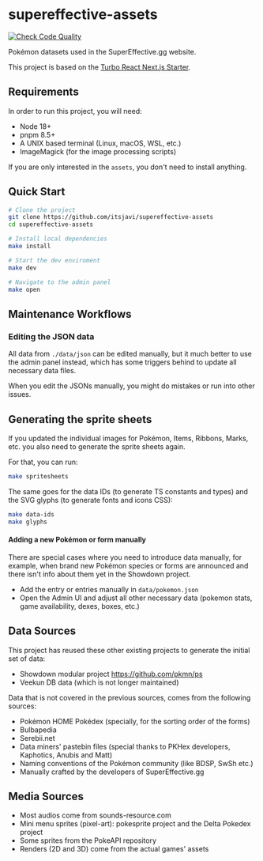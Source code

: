 # supereffective-assets

[![Check Code Quality](https://github.com/itsjavi/supereffective-assets/actions/workflows/check-code-quality.yml/badge.svg)](https://github.com/itsjavi/supereffective-assets/actions/workflows/check-code-quality.yml)

Pokémon datasets used in the SuperEffective.gg website.

This project is based on the [Turbo React Next.js Starter](https://github.com/itsjavi/turborepo-react-next).

## Requirements

In order to run this project, you will need:

- Node 18+
- pnpm 8.5+
- A UNIX based terminal (Linux, macOS, WSL, etc.)
- ImageMagick (for the image processing scripts)

If you are only interested in the `assets`, you don't need to install anything.

## Quick Start

```bash
# Clone the project
git clone https://github.com/itsjavi/supereffective-assets
cd supereffective-assets

# Install local dependencies
make install

# Start the dev enviroment
make dev

# Navigate to the admin panel
make open
```

## Maintenance Workflows

### Editing the JSON data

All data from `./data/json` can be edited manually, but it much better to use the admin panel instead, which has some triggers behind to update all necessary data files.

When you edit the JSONs manually, you might do mistakes or run into other issues.

## Generating the sprite sheets

If you updated the individual images for Pokémon, Items, Ribbons, Marks, etc. you also need to generate the sprite sheets again.

For that, you can run:

```bash
make spritesheets
```

The same goes for the data IDs (to generate TS constants and types) and the SVG glyphs (to generate fonts and icons CSS):

```bash
make data-ids
make glyphs
```

#### Adding a new Pokémon or form manually

There are special cases where you need to introduce data manually, for example,
when brand new Pokémon species or forms are announced and there isn't info about them yet in the Showdown project.

- Add the entry or entries manually in `data/pokemon.json`
- Open the Admin UI and adjust all other necessary data (pokemon stats, game availability, dexes, boxes, etc.)

## Data Sources

This project has reused these other existing projects to generate the initial set of data:

- Showdown modular project https://github.com/pkmn/ps
- Veekun DB data (which is not longer maintained)

Data that is not covered in the previous sources, comes from the following sources:

- Pokémon HOME Pokédex (specially, for the sorting order of the forms)
- Bulbapedia
- Serebii.net
- Data miners' pastebin files (special thanks to PKHex developers, Kaphotics, Anubis and Matt)
- Naming conventions of the Pokémon community (like BDSP, SwSh etc.)
- Manually crafted by the developers of SuperEffective.gg

## Media Sources

- Most audios come from sounds-resource.com
- Mini menu sprites (pixel-art): pokesprite project and the Delta Pokedex project
- Some sprites from the PokeAPI repository
- Renders (2D and 3D) come from the actual games' assets
